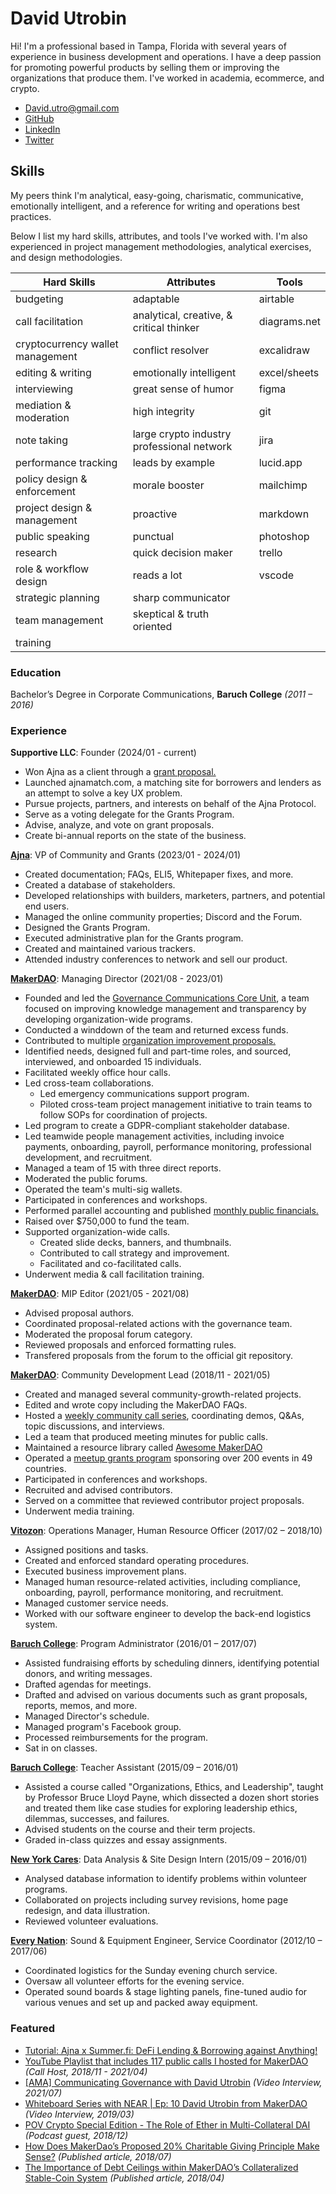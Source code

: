 # David Utrobin

Hi! I'm a professional based in Tampa, Florida with several years of experience in business development and operations. I have a deep passion for promoting powerful products by selling them or improving the organizations that produce them. I've worked in academia, ecommerce, and crypto.

- David.utro@gmail.com
- [GitHub](https://github.com/Davidutro)
- [LinkedIn](https://www.linkedin.com/in/davidutrobin7777)
- [Twitter](https://twitter.com/davidutro)

## Skills

My peers think I'm analytical, easy-going, charismatic, communicative, emotionally intelligent, and a reference for writing and operations best practices.

Below I list my hard skills, attributes, and tools I've worked with. I'm also experienced in project management methodologies, analytical exercises, and design methodologies.

| **Hard Skills** | **Attributes** | **Tools** |
|---|---|---|
| budgeting | adaptable | airtable |
| call facilitation | analytical, creative, & critical thinker | diagrams.net |
| cryptocurrency wallet management | conflict resolver | excalidraw |
| editing & writing | emotionally intelligent | excel/sheets |
| interviewing | great sense of humor | figma |
| mediation & moderation | high integrity | git |
| note taking | large crypto industry professional network | jira |
| performance tracking | leads by example | lucid.app |
| policy design & enforcement | morale booster | mailchimp |
| project design & management | proactive | markdown |
| public speaking | punctual | photoshop |
| research | quick decision maker | trello |
| role & workflow design | reads a lot | vscode |
| strategic planning | sharp communicator |  |
| team management | skeptical & truth oriented |  |
| training |  |  |

### Education

Bachelor’s Degree in Corporate Communications, **Baruch College** _(2011 – 2016)_

### Experience

**Supportive LLC**: Founder (2024/01 - current)

- Won Ajna as a client through a [grant proposal.](https://forum.ajna.finance/t/community-business-development-and-grants-support-proposal/110/1)
- Launched ajnamatch.com, a matching site for borrowers and lenders as an attempt to solve a key UX problem.
- Pursue projects, partners, and interests on behalf of the Ajna Protocol.
- Serve as a voting delegate for the Grants Program.
- Advise, analyze, and vote on grant proposals.
- Create bi-annual reports on the state of the business.

**[Ajna](https://ajna.finance/)**: VP of Community and Grants (2023/01 - 2024/01)

- Created documentation; FAQs, ELI5, Whitepaper fixes, and more.
- Created a database of stakeholders.
- Developed relationships with builders, marketers, partners, and potential end users.
- Managed the online community properties; Discord and the Forum.
- Designed the Grants Program.
- Executed administrative plan for the Grants program.
- Created and maintained various trackers.
- Attended industry conferences to network and sell our product.

**[MakerDAO](https://makerdao.com/)**: Managing Director (2021/08 - 2023/01)

- Founded and led the [Governance Communications Core Unit](https://mips.makerdao.com/mips/details/MIP39c2SP30), a team focused on improving knowledge management and transparency by developing organization-wide programs.
- Conducted a winddown of the team and returned excess funds.
- Contributed to multiple [organization improvement proposals.](https://mips.makerdao.com/mips/list?search=davidutro&orderDirection=ASC&hideParents=false&)
- Identified needs, designed full and part-time roles, and sourced, interviewed, and onboarded 15 individuals.
- Facilitated weekly office hour calls.
- Led cross-team collaborations.
  - Led emergency communications support program.
  - Piloted cross-team project management initiative to train teams to follow SOPs for coordination of projects.
- Led program to create a GDPR-compliant stakeholder database.
- Led teamwide people management activities, including invoice payments, onboarding, payroll, performance monitoring, professional development, and recruitment.
- Managed a team of 15 with three direct reports.
- Moderated the public forums.
- Operated the team's multi-sig wallets.
- Participated in conferences and workshops.
- Performed parallel accounting and published [monthly public financials.](https://github.com/MakerDAO-Governance-Communications-CU/transparency-reporting)
- Raised over $750,000 to fund the team.
- Supported organization-wide calls.
  - Created slide decks, banners, and thumbnails.
  - Contributed to call strategy and improvement.
  - Facilitated and co-facilitated calls.
- Underwent media & call facilitation training.

**[MakerDAO](https://makerdao.com/)**: MIP Editor (2021/05 - 2021/08)

- Advised proposal authors.
- Coordinated proposal-related actions with the governance team.
- Moderated the proposal forum category.
- Reviewed proposals and enforced formatting rules.
- Transfered proposals from the forum to the official git repository.

**[MakerDAO](https://makerdao.com/)**: Community Development Lead (2018/11 - 2021/05)

- Created and managed several community-growth-related projects.
- Edited and wrote copy including the MakerDAO FAQs.
- Hosted a [weekly community call series](https://www.youtube.com/watch?v=S3NTRcu1sXw&list=PLLzkWCj8ywWP1NPbyf69PUUCus_KsG7FI), coordinating demos, Q&As, topic discussions, and interviews.
- Led a team that produced meeting minutes for public calls.
- Maintained a resource library called [Awesome MakerDAO](https://github.com/makerdao/awesome-makerdao)
- Operated a [meetup grants program](https://blog.makerdao.com/the-maker-foundation-meetup-grants-program-comes-to-an-end/) sponsoring over 200 events in 49 countries.
- Participated in conferences and workshops.
- Recruited and advised contributors.
- Served on a committee that reviewed contributor project proposals.
- Underwent media training.

**[Vitozon](https://www.sellerratings.com/amazon/usa/vitozon)**: Operations Manager, Human Resource Officer (2017/02 – 2018/10)

- Assigned positions and tasks.
- Created and enforced standard operating procedures.
- Executed business improvement plans.
- Managed human resource-related activities, including compliance, onboarding, payroll, performance monitoring, and recruitment.
- Managed customer service needs.
- Worked with our software engineer to develop the back-end logistics system.

**[Baruch College](https://www.baruch.cuny.edu/)**: Program Administrator (2016/01 – 2017/07)

- Assisted fundraising efforts by scheduling dinners, identifying potential donors, and writing messages.
- Drafted agendas for meetings.
- Drafted and advised on various documents such as grant proposals, reports, memos, and more.
- Managed Director's schedule.
- Managed program's Facebook group.
- Processed reimbursements for the program.
- Sat in on classes.

**[Baruch College](https://www.baruch.cuny.edu/)**: Teacher Assistant (2015/09 – 2016/01)

- Assisted a course called "Organizations, Ethics, and Leadership", taught by Professor Bruce Lloyd Payne, which dissected a dozen short stories and treated them like case studies for exploring leadership ethics, dilemmas, successes, and failures.
- Advised students on the course and their term projects.
- Graded in-class quizzes and essay assignments.

**[New York Cares](https://www.newyorkcares.org/)**: Data Analysis & Site Design Intern (2015/09 – 2016/01)

- Analysed database information to identify problems within volunteer programs.
- Collaborated on projects including survey revisions, home page redesign, and data illustration.
- Reviewed volunteer evaluations.

**[Every Nation](https://www.everynation.org/)**: Sound & Equipment Engineer, Service Coordinator (2012/10 – 2017/06)

- Coordinated logistics for the Sunday evening church service.
- Oversaw all volunteer efforts for the evening service.
- Operated sound boards & stage lighting panels, fine-tuned audio for various
venues and set up and packed away equipment.

### Featured

- [Tutorial: Ajna x Summer.fi: DeFi Lending & Borrowing against Anything!](https://www.youtube.com/watch?v=2WtWinp-9eA)
- [YouTube Playlist that includes 117 public calls I hosted for MakerDAO](https://www.youtube.com/playlist?list=PLLzkWCj8ywWP1NPbyf69PUUCus_KsG7FI) _(Call Host, 2018/11 - 2021/04)_
- [[AMA] Communicating Governance with David Utrobin](https://youtu.be/voLdWJ9fMhA) _(Video Interview, 2021/07)_
- [Whiteboard Series with NEAR | Ep: 10 David Utrobin from MakerDAO](https://youtu.be/lhPdUDy1z1s) _(Video Interview, 2019/03)_
- [POV Crypto Special Edition - The Role of Ether in Multi-Collateral DAI](https://anchor.fm/pov-crypto-podcast/episodes/POV-Crypto-Special-Edition---The-Role-of-Ether-in-Multi-Collateral-DAI-e1sfpkm/a-a92qcsr) _(Podcast guest, 2018/12)_
- [How Does MakerDao’s Proposed 20% Charitable Giving Principle Make Sense?](https://medium.com/@davidutrobin/how-does-makerdaos-20-charitable-giving-principle-make-sense-79ded5455e41) _(Published article, 2018/07)_
- [The Importance of Debt Ceilings within MakerDAO’s Collateralized Stable-Coin System](https://medium.com/@davidutrobin/the-importance-of-debt-ceilings-within-the-makerdao-collateralized-stable-coin-system-2a57f0688b50) _(Published article, 2018/04)_
